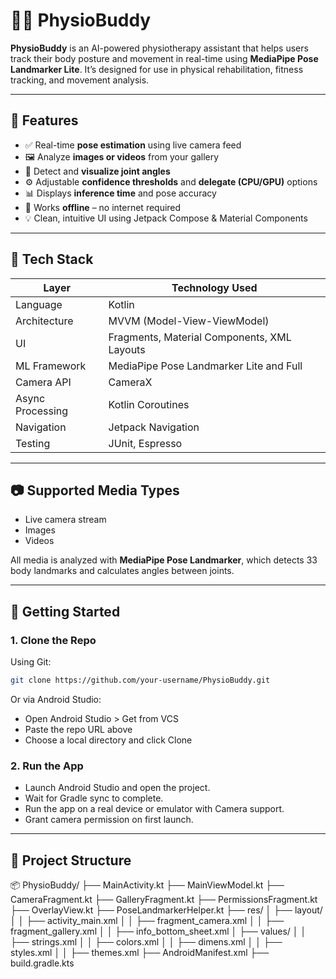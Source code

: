 # 🏃‍♂️ PhysioBuddy 

**PhysioBuddy** is an AI-powered physiotherapy assistant that helps users track their body posture and movement in real-time using **MediaPipe Pose Landmarker Lite**. It’s designed for use in physical rehabilitation, fitness tracking, and movement analysis.

---

## 📱 Features

- ✅ Real-time **pose estimation** using live camera feed  
- 🖼️ Analyze **images or videos** from your gallery  
- 🎯 Detect and **visualize joint angles**  
- ⚙️ Adjustable **confidence thresholds** and **delegate (CPU/GPU)** options  
- 📊 Displays **inference time** and pose accuracy  
- 🌙 Works **offline** – no internet required  
- 💡 Clean, intuitive UI using Jetpack Compose & Material Components  

---

## 🧠 Tech Stack

| Layer            | Technology Used                           |
|------------------|--------------------------------------------|
| Language         | Kotlin                                     |
| Architecture     | MVVM (Model-View-ViewModel)                |
| UI               | Fragments, Material Components, XML Layouts|
| ML Framework     | MediaPipe Pose Landmarker Lite and Full    |
| Camera API       | CameraX                                    |
| Async Processing | Kotlin Coroutines                          |
| Navigation       | Jetpack Navigation                         |
| Testing          | JUnit, Espresso                            |

---

## 📷 Supported Media Types

- Live camera stream  
- Images  
- Videos  

All media is analyzed with **MediaPipe Pose Landmarker**, which detects 33 body landmarks and calculates angles between joints.

---

## 🚀 Getting Started

### 1. Clone the Repo

Using Git:
```bash
git clone https://github.com/your-username/PhysioBuddy.git
```
Or via Android Studio:
- Open Android Studio > Get from VCS
- Paste the repo URL above
- Choose a local directory and click Clone

### 2. Run the App
- Launch Android Studio and open the project.
- Wait for Gradle sync to complete.
- Run the app on a real device or emulator with Camera support.
- Grant camera permission on first launch.
  
---

## 📂 Project Structure

📦 PhysioBuddy/
├── MainActivity.kt
├── MainViewModel.kt
├── CameraFragment.kt
├── GalleryFragment.kt
├── PermissionsFragment.kt
├── OverlayView.kt
├── PoseLandmarkerHelper.kt
├── res/
│   ├── layout/
│   │   ├── activity_main.xml
│   │   ├── fragment_camera.xml
│   │   ├── fragment_gallery.xml
│   │   ├── info_bottom_sheet.xml
│   ├── values/
│   │   ├── strings.xml
│   │   ├── colors.xml
│   │   ├── dimens.xml
│   │   ├── styles.xml
│   │   ├── themes.xml
├── AndroidManifest.xml
├── build.gradle.kts
